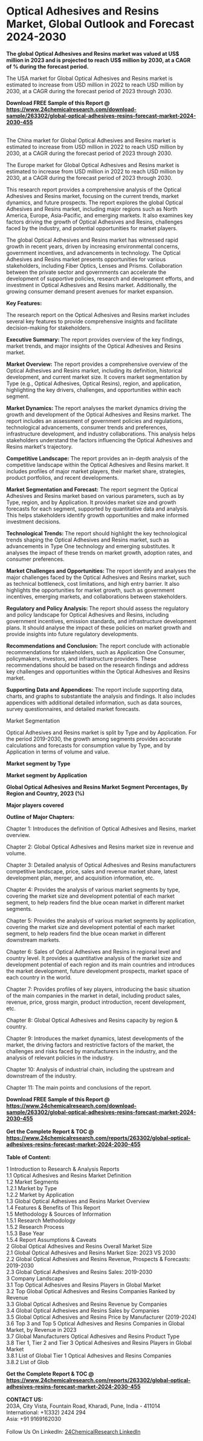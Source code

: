 <h1>Optical Adhesives and Resins Market, Global Outlook and Forecast 2024-2030</h1><p><strong>The global Optical Adhesives and Resins market was valued at US$ million in 2023 and is projected to reach US$ million by 2030, at a CAGR of % during the forecast period.</strong></p><p>
</p><p>The USA market for Global Optical Adhesives and Resins market is estimated to increase from USD million in 2022 to reach USD million by 2030, at a CAGR during the forecast period of 2023 through 2030.</p><div><b>Download FREE Sample of this Report @ 
            <a href="https://www.24chemicalresearch.com/download-sample/263302/global-optical-adhesives-resins-forecast-market-2024-2030-455">
            https://www.24chemicalresearch.com/download-sample/263302/global-optical-adhesives-resins-forecast-market-2024-2030-455</a></b></div><br><p>
</p><p>The China market for Global Optical Adhesives and Resins market is estimated to increase from USD million in 2022 to reach USD million by 2030, at a CAGR during the forecast period of 2023 through 2030.</p><p>
</p><p>The Europe market for Global Optical Adhesives and Resins market is estimated to increase from USD million in 2022 to reach USD million by 2030, at a CAGR during the forecast period of 2023 through 2030.</p><p>
</p><p>This research report provides a comprehensive analysis of the Optical Adhesives and Resins market, focusing on the current trends, market dynamics, and future prospects. The report explores the global Optical Adhesives and Resins market, including major regions such as North America, Europe, Asia-Pacific, and emerging markets. It also examines key factors driving the growth of Optical Adhesives and Resins, challenges faced by the industry, and potential opportunities for market players.</p><p>
The global Optical Adhesives and Resins market has witnessed rapid growth in recent years, driven by increasing environmental concerns, government incentives, and advancements in technology. The Optical Adhesives and Resins market presents opportunities for various stakeholders, including Fiber Optics, Lenses and Prisms. Collaboration between the private sector and governments can accelerate the development of supportive policies, research and development efforts, and investment in Optical Adhesives and Resins market. Additionally, the growing consumer demand present avenues for market expansion.</p><p>
</p><p>
<strong>Key Features:</strong></p><p>
The research report on the Optical Adhesives and Resins market includes several key features to provide comprehensive insights and facilitate decision-making for stakeholders.</p><p>
<strong>Executive Summary: </strong>The report provides overview of the key findings, market trends, and major insights of the Optical Adhesives and Resins market.</p><p>
<strong>Market Overview:</strong> The report provides a comprehensive overview of the Optical Adhesives and Resins market, including its definition, historical development, and current market size. It covers market segmentation by Type (e.g., Optical Adhesives, Optical Resins), region, and application, highlighting the key drivers, challenges, and opportunities within each segment.</p><p>
<strong>Market Dynamics: </strong>The report analyses the market dynamics driving the growth and development of the Optical Adhesives and Resins market. The report includes an assessment of government policies and regulations, technological advancements, consumer trends and preferences, infrastructure development, and industry collaborations. This analysis helps stakeholders understand the factors influencing the Optical Adhesives and Resins market's trajectory.</p><p>
<strong>Competitive Landscape:</strong> The report provides an in-depth analysis of the competitive landscape within the Optical Adhesives and Resins market. It includes profiles of major market players, their market share, strategies, product portfolios, and recent developments.</p><p>
<strong>Market Segmentation and Forecast:</strong> The report segment the Optical Adhesives and Resins market based on various parameters, such as by Type, region, and by Application. It provides market size and growth forecasts for each segment, supported by quantitative data and analysis. This helps stakeholders identify growth opportunities and make informed investment decisions.</p><p>
<strong>Technological Trends: </strong>The report should highlight the key technological trends shaping the Optical Adhesives and Resins market, such as advancements in Type One technology and emerging substitutes. It analyses the impact of these trends on market growth, adoption rates, and consumer preferences.</p><p>
<strong>Market Challenges and Opportunities: </strong>The report identify and analyses the major challenges faced by the Optical Adhesives and Resins market, such as technical bottleneck, cost limitations, and high entry barrier. It also highlights the opportunities for market growth, such as government incentives, emerging markets, and collaborations between stakeholders.</p><p>
<strong>Regulatory and Policy Analysis: </strong>The report should assess the regulatory and policy landscape for Optical Adhesives and Resins, including government incentives, emission standards, and infrastructure development plans. It should analyse the impact of these policies on market growth and provide insights into future regulatory developments.</p><p>
<strong>Recommendations and Conclusion:</strong> The report conclude with actionable recommendations for stakeholders, such as Application One Consumer, policymakers, investors, and infrastructure providers. These recommendations should be based on the research findings and address key challenges and opportunities within the Optical Adhesives and Resins market.</p><p>
<strong>Supporting Data and Appendices:</strong> The report include supporting data, charts, and graphs to substantiate the analysis and findings. It also includes appendices with additional detailed information, such as data sources, survey questionnaires, and detailed market forecasts.</p><p>
Market Segmentation</p><p>
Optical Adhesives and Resins market is split by Type and by Application. For the period 2019-2030, the growth among segments provides accurate calculations and forecasts for consumption value by Type, and by Application in terms of volume and value.</p><p>
<strong>Market segment by Type</strong></p><p>
</p><p>
</p><p><strong>Market segment by Application</strong></p><p>
</p><p>
</p><p><strong>Global Optical Adhesives and Resins Market Segment Percentages, By Region and Country, 2023 (%)</strong></p><p>
</p><p>
</p><p><strong>Major players covered</strong></p><p>
</p><p>
</p><p><strong>Outline of Major Chapters:</strong></p><p>
Chapter 1: Introduces the definition of Optical Adhesives and Resins, market overview.</p><p>
Chapter 2: Global Optical Adhesives and Resins market size in revenue and volume.</p><p>
Chapter 3: Detailed analysis of Optical Adhesives and Resins manufacturers competitive landscape, price, sales and revenue market share, latest development plan, merger, and acquisition information, etc.</p><p>
Chapter 4: Provides the analysis of various market segments by type, covering the market size and development potential of each market segment, to help readers find the blue ocean market in different market segments.</p><p>
Chapter 5: Provides the analysis of various market segments by application, covering the market size and development potential of each market segment, to help readers find the blue ocean market in different downstream markets.</p><p>
Chapter 6: Sales of Optical Adhesives and Resins in regional level and country level. It provides a quantitative analysis of the market size and development potential of each region and its main countries and introduces the market development, future development prospects, market space of each country in the world.</p><p>
Chapter 7: Provides profiles of key players, introducing the basic situation of the main companies in the market in detail, including product sales, revenue, price, gross margin, product introduction, recent development, etc.</p><p>
Chapter 8: Global Optical Adhesives and Resins capacity by region &amp; country.</p><p>
Chapter 9: Introduces the market dynamics, latest developments of the market, the driving factors and restrictive factors of the market, the challenges and risks faced by manufacturers in the industry, and the analysis of relevant policies in the industry.</p><p>
Chapter 10: Analysis of industrial chain, including the upstream and downstream of the industry.</p><p>
Chapter 11: The main points and conclusions of the report.</p><div><b>Download FREE Sample of this Report @ 
            <a href="https://www.24chemicalresearch.com/download-sample/263302/global-optical-adhesives-resins-forecast-market-2024-2030-455">
            https://www.24chemicalresearch.com/download-sample/263302/global-optical-adhesives-resins-forecast-market-2024-2030-455</a></b></div><br><div><b>Get the Complete Report & TOC @ 
            <a href="https://www.24chemicalresearch.com/reports/263302/global-optical-adhesives-resins-forecast-market-2024-2030-455">
            https://www.24chemicalresearch.com/reports/263302/global-optical-adhesives-resins-forecast-market-2024-2030-455</a></b></div><br>
            <b>Table of Content:</b><p>1 Introduction to Research & Analysis Reports<br />
    1.1 Optical Adhesives and Resins Market Definition<br />
    1.2 Market Segments<br />
        1.2.1 Market by Type<br />
        1.2.2 Market by Application<br />
    1.3 Global Optical Adhesives and Resins Market Overview<br />
    1.4 Features & Benefits of This Report<br />
    1.5 Methodology & Sources of Information<br />
        1.5.1 Research Methodology<br />
        1.5.2 Research Process<br />
        1.5.3 Base Year<br />
        1.5.4 Report Assumptions & Caveats<br />
2 Global Optical Adhesives and Resins Overall Market Size<br />
    2.1 Global Optical Adhesives and Resins Market Size: 2023 VS 2030<br />
    2.2 Global Optical Adhesives and Resins Revenue, Prospects & Forecasts: 2019-2030<br />
    2.3 Global Optical Adhesives and Resins Sales: 2019-2030<br />
3 Company Landscape<br />
    3.1 Top Optical Adhesives and Resins Players in Global Market<br />
    3.2 Top Global Optical Adhesives and Resins Companies Ranked by Revenue<br />
    3.3 Global Optical Adhesives and Resins Revenue by Companies<br />
    3.4 Global Optical Adhesives and Resins Sales by Companies<br />
    3.5 Global Optical Adhesives and Resins Price by Manufacturer (2019-2024)<br />
    3.6 Top 3 and Top 5 Optical Adhesives and Resins Companies in Global Market, by Revenue in 2023<br />
    3.7 Global Manufacturers Optical Adhesives and Resins Product Type<br />
    3.8 Tier 1, Tier 2 and Tier 3 Optical Adhesives and Resins Players in Global Market<br />
        3.8.1 List of Global Tier 1 Optical Adhesives and Resins Companies<br />
        3.8.2 List of Glob</p><div><b>Get the Complete Report & TOC @ 
            <a href="https://www.24chemicalresearch.com/reports/263302/global-optical-adhesives-resins-forecast-market-2024-2030-455">
            https://www.24chemicalresearch.com/reports/263302/global-optical-adhesives-resins-forecast-market-2024-2030-455</a></b></div><br><b>CONTACT US:</b><br>
            203A, City Vista, Fountain Road, Kharadi, Pune, India - 411014<br>
            International: +1(332) 2424 294<br>
            Asia: +91 9169162030 <br><br>
            Follow Us On LinkedIn: <a href="https://www.linkedin.com/company/24chemicalresearch/">24ChemicalResearch LinkedIn</a>